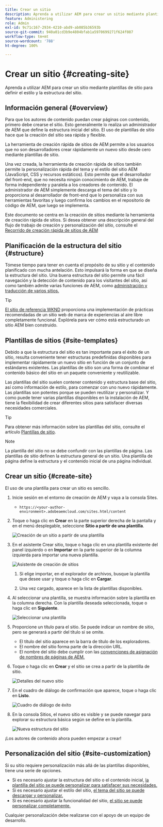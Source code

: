 ```yaml
---
title: Crear un sitio
description: Aprenda a utilizar AEM para crear un sitio mediante plantillas de sitio para definir el estilo y la estructura del sitio.
feature: Administering
role: Admin
exl-id: 9c71c167-2934-4210-abd9-ab085b36593b
source-git-commit: 940a01cd3b9e4804bfab1a5970699271f624f087
workflow-type: tm+mt
source-wordcount: '788'
ht-degree: 100%

---
```


# Crear un sitio {#creating-site}

Aprenda a utilizar AEM para crear un sitio mediante plantillas de sitio para definir el estilo y la estructura del sitio.

## Información general {#overview}

Para que los autores de contenido puedan crear páginas con contenido, primero debe crearse el sitio. Esto generalmente lo realiza un administrador de AEM que define la estructura inicial del sitio. El uso de plantillas de sitio hace que la creación del sitio sea rápida y flexible.

La herramienta de creación rápida de sitios de AEM permite a los usuarios que no son desarrolladores crear rápidamente un nuevo sitio desde cero mediante plantillas de sitio.

Una vez creada, la herramienta de creación rápida de sitios también permite la personalización rápida del tema y el estilo del sitio AEM (JavaScript, CSS y recursos estáticos). Esto permite que el desarrollador del front-end, que no necesita ningún conocimiento de AEM, trabaje de forma independiente y paralela a los creadores de contenido. El administrador de AEM simplemente descarga el tema del sitio y lo proporciona al desarrollador de front-end que lo personaliza con sus herramientas favoritas y luego confirma los cambios en el repositorio de código de AEM, que luego se implementa.

Este documento se centra en la creación de sitios mediante la herramienta de creación rápida de sitios. Si desea obtener una descripción general del flujo de trabajo de creación y personalización del sitio, consulte el [Recorrido de creación rápida de sitios de AEM](/help/journey-sites/quick-site/overview.md)

## Planificación de la estructura del sitio {#structure}

Tómese tiempo para tener en cuenta el propósito de su sitio y el contenido planificado con mucha antelación. Esto impulsará la forma en que se diseña la estructura del sitio. Una buena estructura del sitio permite una fácil navegación y la detección de contenido para los visitantes del sitio, así como también admite varias funciones de AEM, como [administración y traducción de varios sitios.](/help/sites-cloud/administering/msm-and-translation.md)

>[!TIP]
>
>[El sitio de referencia WKND](https://wknd.site) proporciona una implementación de prácticas recomendadas de un sitio web de marca de experiencias al aire libre completamente funcional. Explórela para ver cómo está estructurado un sitio AEM bien construido.

## Plantillas de sitios {#site-templates}

Debido a que la estructura del sitio es tan importante para el éxito de un sitio, resulta conveniente tener estructuras predefinidas disponibles para implementar rápidamente un nuevo sitio en función de un conjunto de estándares existentes. Las plantillas de sitio son una forma de combinar el contenido básico del sitio en un paquete conveniente y reutilizable.

Las plantillas del sitio suelen contener contenido y estructura base del sitio, así como información de estilo, para comenzar con uno nuevo rápidamente. Las plantillas son potentes porque se pueden reutilizar y personalizar. Y como puede tener varias plantillas disponibles en la instalación de AEM, tiene la flexibilidad de crear diferentes sitios para satisfacer diversas necesidades comerciales.

>[!TIP]
>
>Para obtener más información sobre las plantillas del sitio, consulte el artículo [Plantillas de sitio](site-templates.md).

>[!NOTE]
>
>La plantilla del sitio no se debe confundir con las plantillas de página. Las plantillas de sitio definen la estructura general de un sitio. Una plantilla de página define la estructura y el contenido inicial de una página individual.

## Crear un sitio {#create-site}

El uso de una plantilla para crear un sitio es sencillo.

1. Inicie sesión en el entorno de creación de AEM y vaya a la consola Sites.

   * `https://<your-author-environment>.adobeaemcloud.com/sites.html/content`

1. Toque o haga clic en **Crear** en la parte superior derecha de la pantalla y en el menú desplegable, seleccione **Sitio a partir de una plantilla**.

   ![Creación de un sitio a partir de una plantilla](../assets/create-site-from-template.png)

1. En el asistente Crear sitio, toque o haga clic en una plantilla existente del panel izquierdo o en **Importar** en la parte superior de la columna izquierda para importar una nueva plantilla.

   ![Asistente de creación de sitios](../assets/site-creation-wizard.png)

   1. Si elige importar, en el explorador de archivos, busque la plantilla que desee usar y toque o haga clic en **Cargar**.

   1. Una vez cargado, aparece en la lista de plantillas disponibles.

1. Al seleccionar una plantilla, se muestra información sobre la plantilla en la columna derecha. Con la plantilla deseada seleccionada, toque o haga clic en **Siguiente**.

   ![Seleccionar una plantilla](../assets/select-site-template.png)

1. Proporcione un título para el sitio. Se puede indicar un nombre de sitio, pero se generará a partir del título si se omite.

   * El título del sitio aparece en la barra de título de los exploradores.
   * El nombre del sitio forma parte de la dirección URL.
   * El nombre del sitio debe cumplir con las [convenciones de asignación de nombres de páginas de AEM.](/help/sites-cloud/authoring/fundamentals/organizing-pages.md#page-name-restrictions-and-best-practices)

1. Toque o haga clic en **Crear** y el sitio se crea a partir de la plantilla de sitio.

   ![Detalles del nuevo sitio](../assets/create-site-details.png)

1. En el cuadro de diálogo de confirmación que aparece, toque o haga clic en **Listo**.

   ![Cuadro de diálogo de éxito](../assets/success.png)

1. En la consola Sitios, el nuevo sitio es visible y se puede navegar para explorar su estructura básica según se define en la plantilla.

   ![Nueva estructura del sitio](../assets/new-site.png)

¡Los autores de contenido ahora pueden empezar a crear!

## Personalización del sitio {#site-customization}

Si su sitio requiere personalización más allá de las plantillas disponibles, tiene una serie de opciones.

* Si es necesario ajustar la estructura del sitio o el contenido inicial, [la plantilla del sitio se puede personalizar para satisfacer sus necesidades.](site-templates.md)
* Si es necesario ajustar el estilo del sitio, [el tema del sitio se puede descargar y personalizar.](/help/journey-sites/quick-site/overview.md)
* Si es necesario ajustar la funcionalidad del sitio, [el sitio se puede personalizar completamente.](/help/implementing/developing/introduction/develop-wknd-tutorial.md)

Cualquier personalización debe realizarse con el apoyo de un equipo de desarrollo.
